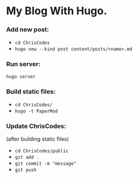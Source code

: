 # My Blog With Hugo.

### Add new post:
- `cd ChrisCodes`
- `hugo new --kind post content/posts/<name>.md`

### Run server:
`hugo server`

### Build static files:
- `cd ChrisCodes/`
- `hugo -t PaperMod`

### Update ChrisCodes:
(after building static files)
- `cd ChrisCodes/public` 
- `git add .`
- `git commit -m "message"`
- `git push`